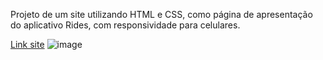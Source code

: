Projeto de um site utilizando HTML e CSS, como página de apresentação do aplicativo Rides, com responsividade para celulares.

<a href="https://ronneyst.github.io/CSS---Desafio-1---rides">Link site</a>
![image](https://user-images.githubusercontent.com/99893041/233371175-c5b92cb2-cec2-478e-b9ee-08c1b03e15b2.png)



